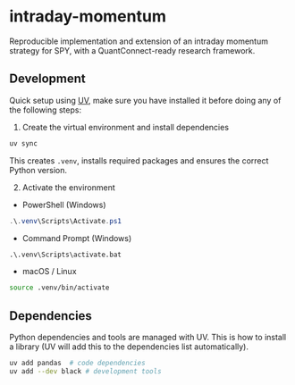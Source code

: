 # intraday-momentum

Reproducible implementation and extension of an intraday momentum strategy for SPY, with a QuantConnect-ready research framework.

## Development

Quick setup using [UV](https://docs.astral.sh/uv/getting-started/installation/), make sure you have installed it before doing any of the following steps:

1. Create the virtual environment and install dependencies
```sh
uv sync
```
This creates `.venv`, installs required packages and ensures the correct Python version.

2. Activate the environment

- PowerShell (Windows)
```powershell
.\.venv\Scripts\Activate.ps1
```
- Command Prompt (Windows)
```cmd
.\.venv\Scripts\activate.bat
```
- macOS / Linux
```sh
source .venv/bin/activate
```

## Dependencies 

Python dependencies and tools are managed with UV. This is how to install a library (UV will add this to the dependencies list automatically).

```sh
uv add pandas  # code dependencies
uv add --dev black # development tools
```
